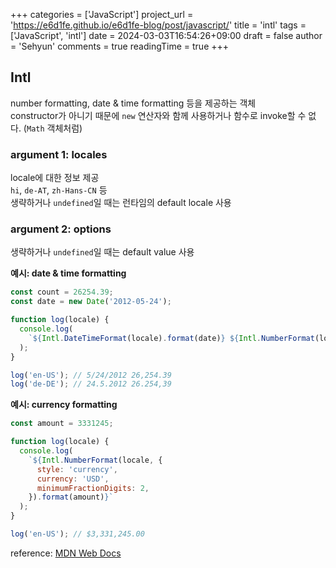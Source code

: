 +++
categories = ['JavaScript']
project_url = 'https://e6d1fe.github.io/e6d1fe-blog/post/javascript/'
title = 'intl'
tags = ['JavaScript', 'intl']
date = 2024-03-03T16:54:26+09:00
draft = false
author = 'Sehyun'
comments = true
readingTime = true
+++

## Intl

number formatting, date & time formatting 등을 제공하는 객체  
constructor가 아니기 때문에 `new` 연산자와 함께 사용하거나 함수로 invoke할 수 없다. (`Math` 객체처럼)

### argument 1: locales

locale에 대한 정보 제공  
`hi`, `de-AT`, `zh-Hans-CN` 등  
생략하거나 `undefined`일 때는 런타임의 default locale 사용

### argument 2: options

생략하거나 `undefined`일 때는 default value 사용

**예시: date & time formatting**

```javascript
const count = 26254.39;
const date = new Date('2012-05-24');

function log(locale) {
  console.log(
    `${Intl.DateTimeFormat(locale).format(date)} ${Intl.NumberFormat(locale).format(count)}`
  );
}

log('en-US'); // 5/24/2012 26,254.39
log('de-DE'); // 24.5.2012 26.254,39
```

**예시: currency formatting**

```javascript
const amount = 3331245;

function log(locale) {
  console.log(
    `${Intl.NumberFormat(locale, {
      style: 'currency',
      currency: 'USD',
      minimumFractionDigits: 2,
    }).format(amount)}`
  );
}

log('en-US'); // $3,331,245.00
```

reference: [MDN Web Docs](https://developer.mozilla.org/en-US/docs/Web/JavaScript/Reference/Global_Objects/Intl)
